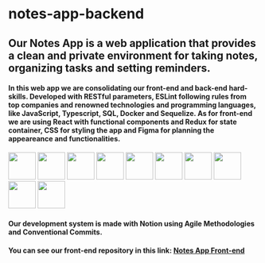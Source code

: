 # notes-app-backend

## Our Notes App is a web application that provides a clean and private environment for taking notes, organizing tasks and setting reminders.

#### In this web app we are consolidating our front-end and back-end hard-skills. Developed with RESTful parameters, ESLint following rules from top companies and renowned technologies and programming languages, like JavaScript, Typescript, SQL, Docker and Sequelize. As for front-end we are using React with functional components and Redux for state container, CSS for styling the app and Figma for planning the appeareance and functionalities.
<img src='https://cdn.jsdelivr.net/gh/devicons/devicon/icons/javascript/javascript-original.svg' width='55'/> 
<img src='https://cdn.jsdelivr.net/gh/devicons/devicon/icons/typescript/typescript-original.svg' width='55'/> 
<img src='https://cdn.jsdelivr.net/gh/devicons/devicon/icons/mysql/mysql-original.svg' width='55'/> 
<img src="https://cdn.jsdelivr.net/gh/devicons/devicon/icons/eslint/eslint-original.svg" width= '55'/>
<img src='https://cdn.jsdelivr.net/gh/devicons/devicon/icons/docker/docker-original.svg' width='55'/> 
<img src='https://cdn.jsdelivr.net/gh/devicons/devicon/icons/sequelize/sequelize-plain.svg' width='55'/> 
<img src='https://cdn.jsdelivr.net/gh/devicons/devicon/icons/react/react-original.svg' width='55'/> 
<img src='https://cdn.jsdelivr.net/gh/devicons/devicon/icons/redux/redux-original.svg' width='55'/> 
<img src='https://cdn.jsdelivr.net/gh/devicons/devicon/icons/css3/css3-original.svg' width='55'/> 
<img src='https://cdn.jsdelivr.net/gh/devicons/devicon/icons/figma/figma-original.svg' width='55'/>

#### Our development system is made with Notion using Agile Methodologies and Conventional Commits.

#### You can see our front-end repository in this link: [Notes App Front-end](https://github.com/lorismilloni/notes-app-frontend)
